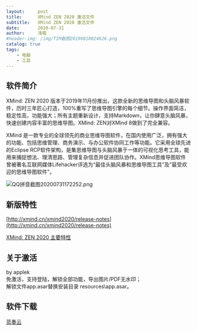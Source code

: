 ```yaml
---
layout:     post
title:      XMind ZEN 2020 激活文件
subtitle:   XMind ZEN 2020 激活文件
date:       2020-07-31
author:     浅唱
#header-img: /img/TIM截图20190810024626.png
catalog: true
tags:
    - 电脑
    - 工具
---
```



## 软件简介

XMind: ZEN 2020 版本于2019年11月份推出，这款全新的思维导图和头脑风暴软件，历时三年匠心打造，100%重写了思维导图引擎的每个细节。操作界面简洁，稳定性高，功能强大；所有主题重新设计，支持Markdown，让你肆意头脑风暴，快速创建内容丰富的思维导图。XMind: ZEN对XMind 8做到了完全兼容。  

XMind 是一款专业的全球领先的商业思维导图软件，在国内使用广泛，拥有强大的功能、包括思维管理、商务演示、与办公软件协同工作等功能。它采用全球先进的Eclipse RCP软件架构，是集思维导图与头脑风暴于一体的可视化思考工具，能用来捕捉想法、理清思路、管理复杂信息并促进团队协作。XMind思维导图软件曾被著名互联网媒体Lifehacker评选为“最佳头脑风暴和思维导图工具”及”最受欢迎的思维导图软件”。  

    
![QQ拼音截图20200731172252.png](https://cdn.jsdelivr.net/gh/qcnhy/img/QQ拼音截图20200731172252.png)
   
## 新版特性

[http://xmind.cn/xmind2020/release-notes](http://xmind.cn/xmind2020/release-notes)  


[XMind: ZEN 2020 主要特性](xmind.cn/blog/cn/xmind%3A-zen-2020-惊艳亮相/)  


      
## 关于激活
by applek  
 免激活，支持登陆，解锁全部功能，导出图片/PDF无水印；  
解锁文件app.asar替换安装目录 resources\app.asar。  

## 软件下载
[蓝奏云](https://wwa.lanzous.com/ia3DXf61rwb)